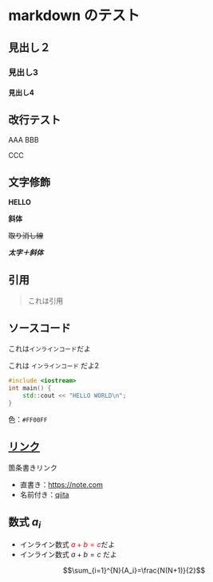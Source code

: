 <script type="text/x-mathjax-config">MathJax.Hub.Config({tex2jax:{inlineMath:[['\$','\$'],['\\(','\\)']],processEscapes:true},CommonHTML: {matchFontHeight:false}});</script>
<script type="text/javascript" async src="https://cdnjs.cloudflare.com/ajax/libs/mathjax/2.7.1/MathJax.js?config=TeX-MML-AM_CHTML"></script>

# markdown のテスト

## 見出し２

### 見出し3

#### 見出し4

## 改行テスト

AAA
BBB

CCC

## 文字修飾

**HELLO**

__斜体__

~~取り消し線~~

***太字＋斜体***

## 引用

> これは引用

## ソースコード

これは`インラインコード`だよ

これは `インラインコード` だよ2

```cpp
#include <iostream>
int main() {
    std::cout << "HELLO WORLD\n";
}
```

色：`#FF00FF`

## [リンク](https://github.com)

箇条書きリンク

- 直書き：<https://note.com>
- 名前付き：[qiita](https://qiita.com)

## 数式 $a_i$

- インライン数式 <span style="color: red; ">$a+b=c$</span>だよ
- インライン数式 $a+b=c$ だよ

$$\sum_{i=1}^{N}{A_i}=\frac{N(N+1)}{2}$$